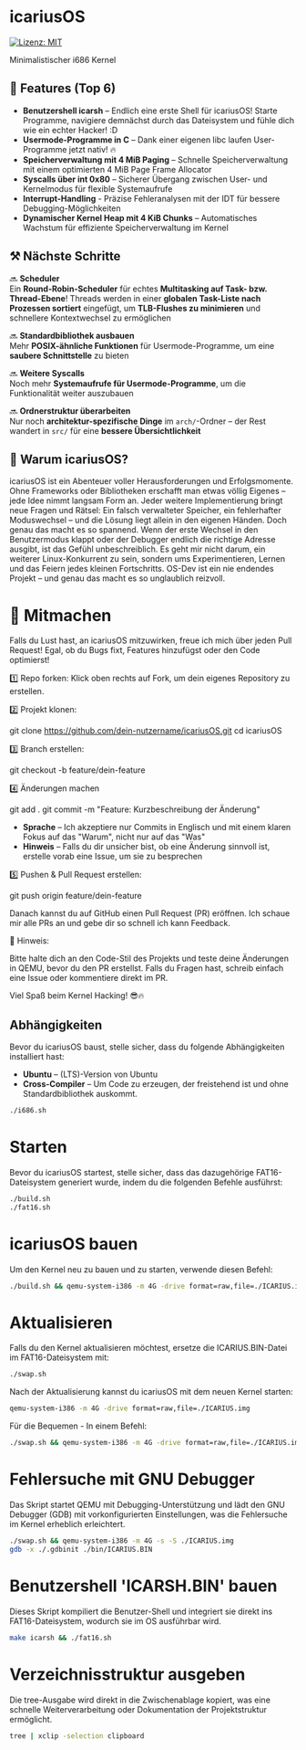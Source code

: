 # icariusOS

[![Lizenz: MIT](https://img.shields.io/badge/License-MIT-blue.svg)](https://opensource.org/licenses/MIT)

Minimalistischer i686 Kernel

## 🚀 Features (Top 6)

- **Benutzershell icarsh** – Endlich eine erste Shell für icariusOS! Starte Programme, navigiere demnächst durch das Dateisystem und fühle dich wie ein echter Hacker! :D
- **Usermode-Programme in C** – Dank einer eigenen libc laufen User-Programme jetzt nativ! 🔥
- **Speicherverwaltung mit 4 MiB Paging** – Schnelle Speicherverwaltung mit einem optimierten 4 MiB Page Frame Allocator
- **Syscalls über int 0x80** – Sicherer Übergang zwischen User- und Kernelmodus für flexible Systemaufrufe
- **Interrupt-Handling** - Präzise Fehleranalysen mit der IDT für bessere Debugging-Möglichkeiten
- **Dynamischer Kernel Heap mit 4 KiB Chunks** – Automatisches Wachstum für effiziente Speicherverwaltung im Kernel

## ⚒️ Nächste Schritte

🔜 **Scheduler**  
Ein **Round-Robin-Scheduler** für echtes **Multitasking auf Task- bzw. Thread-Ebene**! Threads werden in einer **globalen Task-Liste nach Prozessen sortiert** eingefügt, um **TLB-Flushes zu minimieren** und schnellere Kontextwechsel zu ermöglichen

🔜 **Standardbibliothek ausbauen**  
Mehr **POSIX-ähnliche Funktionen** für Usermode-Programme, um eine **saubere Schnittstelle** zu bieten 

🔜 **Weitere Syscalls**  
Noch mehr **Systemaufrufe für Usermode-Programme**, um die Funktionalität weiter auszubauen

🔜 **Ordnerstruktur überarbeiten**  
Nur noch **architektur-spezifische Dinge** im `arch/`-Ordner – der Rest wandert in `src/` für eine **bessere Übersichtlichkeit**

## 🎯 Warum icariusOS?

icariusOS ist ein Abenteuer voller Herausforderungen und Erfolgsmomente. Ohne Frameworks oder Bibliotheken erschafft man etwas völlig Eigenes – jede Idee nimmt langsam Form an. Jeder weitere Implementierung bringt neue Fragen und Rätsel: Ein falsch verwalteter Speicher, ein fehlerhafter Moduswechsel – und die Lösung liegt allein in den eigenen Händen. Doch genau das macht es so spannend. Wenn der erste Wechsel in den Benutzermodus klappt oder der Debugger endlich die richtige Adresse ausgibt, ist das Gefühl unbeschreiblich. Es geht mir nicht darum, ein weiterer Linux-Konkurrent zu sein, sondern ums Experimentieren, Lernen und das Feiern jedes kleinen Fortschritts. OS-Dev ist ein nie endendes Projekt – und genau das macht es so unglaublich reizvoll.

# 🤝 Mitmachen

Falls du Lust hast, an icariusOS mitzuwirken, freue ich mich über jeden Pull Request! Egal, ob du Bugs fixt, Features hinzufügst oder den Code optimierst!

1️⃣ Repo forken:
Klick oben rechts auf Fork, um dein eigenes Repository zu erstellen.

2️⃣ Projekt klonen:

git clone https://github.com/dein-nutzername/icariusOS.git
cd icariusOS

3️⃣ Branch erstellen:

git checkout -b feature/dein-feature

4️⃣ Änderungen machen

git add .
git commit -m "Feature: Kurzbeschreibung der Änderung"

- **Sprache** – Ich akzeptiere nur Commits in Englisch und mit einem klaren Fokus auf das "Warum", nicht nur auf das "Was"
- **Hinweis** – Falls du dir unsicher bist, ob eine Änderung sinnvoll ist, erstelle vorab eine Issue, um sie zu besprechen

5️⃣ Pushen & Pull Request erstellen:

git push origin feature/dein-feature

Danach kannst du auf GitHub einen Pull Request (PR) eröffnen. Ich schaue mir alle PRs an und gebe dir so schnell ich kann Feedback.

📌 Hinweis:

Bitte halte dich an den Code-Stil des Projekts und teste deine Änderungen in QEMU, bevor du den PR erstellst. Falls du Fragen hast, schreib einfach eine Issue oder kommentiere direkt im PR.

Viel Spaß beim Kernel Hacking! 😎🔥

## Abhängigkeiten

Bevor du icariusOS baust, stelle sicher, dass du folgende Abhängigkeiten installiert hast:

- **Ubuntu** – (LTS)-Version von Ubuntu 
- **Cross-Compiler** – Um Code zu erzeugen, der freistehend ist und ohne Standardbibliothek auskommt.

```bash
./i686.sh
```

# Starten

Bevor du icariusOS startest, stelle sicher, dass das dazugehörige FAT16-Dateisystem generiert wurde, indem du die folgenden Befehle ausführst:

```bash
./build.sh
./fat16.sh
```

# icariusOS bauen

Um den Kernel neu zu bauen und zu starten, verwende diesen Befehl:

```bash
./build.sh && qemu-system-i386 -m 4G -drive format=raw,file=./ICARIUS.img
```

# Aktualisieren

Falls du den Kernel aktualisieren möchtest, ersetze die ICARIUS.BIN-Datei im FAT16-Dateisystem mit:

```bash
./swap.sh 
```

Nach der Aktualisierung kannst du icariusOS mit dem neuen Kernel starten:

```bash
qemu-system-i386 -m 4G -drive format=raw,file=./ICARIUS.img
```

Für die Bequemen - In einem Befehl:

```bash
./swap.sh && qemu-system-i386 -m 4G -drive format=raw,file=./ICARIUS.img
```

# Fehlersuche mit GNU Debugger 

Das Skript startet QEMU mit Debugging-Unterstützung und lädt den GNU Debugger (GDB) mit vorkonfigurierten Einstellungen, was die Fehlersuche im Kernel erheblich erleichtert.

```bash
./swap.sh && qemu-system-i386 -m 4G -s -S ./ICARIUS.img
gdb -x ./.gdbinit ./bin/ICARIUS.BIN
```

# Benutzershell 'ICARSH.BIN' bauen

Dieses Skript kompiliert die Benutzer-Shell und integriert sie direkt ins FAT16-Dateisystem, wodurch sie im OS ausführbar wird.

```bash
make icarsh && ./fat16.sh
``` 

# Verzeichnisstruktur ausgeben

Die tree-Ausgabe wird direkt in die Zwischenablage kopiert, was eine schnelle Weiterverarbeitung oder Dokumentation der Projektstruktur ermöglicht.

```bash
tree | xclip -selection clipboard
```